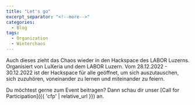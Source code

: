 ```yaml
---
title: "Let's go"
excerpt_separator: "<!--more-->"
categories:
  - Blog
tags:
  - Organization
  - Winterchaos
---
```


Auch dieses zieht das Chaos wieder in den Hackspace des LABOR Luzerns. Organisiert von LuXeria und dem LABOR Luzern. Vom 28.12.2022 - 30.12.2022 ist der Hackspace für alle geöffnet, um sich auszutauschen, sich zuzuhören, voneinander zu lernen und miteinander zu feiern.

Du möchtest gerne zum Event beitragen? Dann schau dir unser [Call for Participation]({{ 'cfp' | relative_url }}) an.